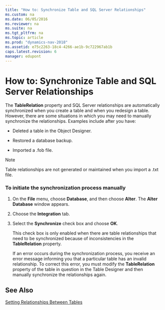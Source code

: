 ```yaml
---
title: "How to: Synchronize Table and SQL Server Relationships"
ms.custom: na
ms.date: 06/05/2016
ms.reviewer: na
ms.suite: na
ms.tgt_pltfrm: na
ms.topic: article
ms.prod: "dynamics-nav-2018"
ms.assetid: e75c2263-18c4-4266-ae1b-9c722967ab1b
caps.latest.revision: 6
manager: edupont
---
```

# How to: Synchronize Table and SQL Server Relationships
The **TableRelation** property and SQL Server relationships are automatically synchronized when you create a table and when you redesign a table. However, there are some situations in which you may need to manually synchronize the relationships. Examples include after you have:  
  
-   Deleted a table in the Object Designer.  
  
-   Restored a database backup.  
  
-   Imported a .fob file.  
  
> [!NOTE]  
>  Table relationships are not generated or maintained when you import a .txt file.  
  
### To initiate the synchronization process manually  
  
1.  On the **File** menu, choose **Database**, and then choose **Alter**. The **Alter Database** window appears.  
  
2.  Choose the **Integration** tab.  
  
3.  Select the **Synchronize** check box and choose **OK**.  
  
     This check box is only enabled when there are table relationships that need to be synchronized because of inconsistencies in the **TableRelation** property.  
  
     If an error occurs during the synchronization process, you receive an error message informing you that a particular table has an invalid relationship. To correct this error, you must modify the **TableRelation** property of the table in question in the Table Designer and then manually synchronize the relationships again.  
  
## See Also  
 [Setting Relationships Between Tables](Setting-Relationships-Between-Tables.md)